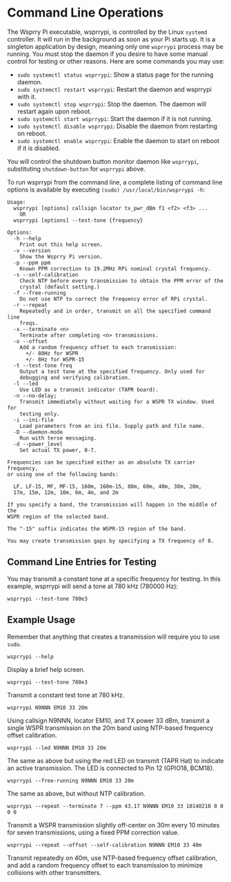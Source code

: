 # Command Line Operations

The Wsprry Pi executable, wsprrypi, is controlled by the Linux `systemd` controller. It will run in the background as soon as your Pi starts up. It is a singleton application by design, meaning only one `wsprrypi` process may be running. You must stop the daemon if you desire to have some manual control for testing or other reasons. Here are some commands you may use:

- `sudo systemctl status wsprrypi`: Show a status page for the running daemon.
- `sudo systemctl restart wsprrypi`: Restart the daemon and wsprrypi with it.
- `sudo systemctl stop wsprrypi`: Stop the daemon. The daemon will restart again upon reboot.
- `sudo systemctl start wsprrypi`: Start the daemon if it is not running.
- `sudo systemctl disable wsprrypi`: Disable the daemon from restarting on reboot.
- `sudo systemctl enable wsprrypi`: Enable the daemon to start on reboot if it is disabled.

You will control the shutdown button monitor daemon like `wsprrypi`, substituting `shutdown-button` for `wsprrypi` above.

To run wsprrypi from the command line, a complete listing of command line options is available by executing `(sudo) /usr/local/bin/wsprrypi -h`:

```text
Usage:
  wsprrypi [options] callsign locator tx_pwr_dBm f1 <f2> <f3> ...
    OR
  wsprrypi [options] --test-tone {frequency}

Options:
  -h --help
    Print out this help screen.
  -v --version
    Show the Wsprry Pi version.
  -p --ppm ppm
    Known PPM correction to 19.2MHz RPi nominal crystal frequency.
  -s --self-calibration
    Check NTP before every transmission to obtain the PPM error of the
    crystal (default setting.)
  -f --free-running
    Do not use NTP to correct the frequency error of RPi crystal.
  -r --repeat
    Repeatedly and in order, transmit on all the specified command line
    freqs.
  -x --terminate <n>
    Terminate after completing <n> transmissions.
  -o --offset
    Add a random frequency offset to each transmission:
      +/- 80Hz for WSPR
      +/- 8Hz for WSPR-15
  -t --test-tone freq
    Output a test tone at the specified frequency. Only used for
    debugging and verifying calibration.
  -l --led
    Use LED as a transmit indicator (TAPR board).
  -n --no-delay;
    Transmit immediately without waiting for a WSPR TX window. Used for
    testing only.
  -i --ini-file
    Load parameters from an ini file. Supply path and file name.
  -D --daemon-mode
    Run with terse messaging.
  -d --power_level
    Set actual TX power, 0-7.

Frequencies can be specified either as an absolute TX carrier frequency,
or using one of the following bands:

  LF, LF-15, MF, MF-15, 160m, 160m-15, 80m, 60m, 40m, 30m, 20m,
  17m, 15m, 12m, 10m, 6m, 4m, and 2m

If you specify a band, the transmission will happen in the middle of the
WSPR region of the selected band.

The "-15" suffix indicates the WSPR-15 region of the band.

You may create transmission gaps by specifying a TX frequency of 0.
```

## Command Line Entries for Testing

You may transmit a constant tone at a specific frequency for testing. In this example, wsprrypi will send a tone at 780 kHz (780000 Hz):

`wsprrypi --test-tone 780e3`

## Example Usage

Remember that anything that creates a transmission will require you to use `sudo`.

`wsprrypi --help`

Display a brief help screen.

`wsprrypi --test-tone 780e3`

Transmit a constant test tone at 780 kHz.

`wsprrypi N9NNN EM10 33 20m`

Using callsign N9NNN, locator EM10, and TX power 33 dBm, transmit a single WSPR transmission on the 20m band using NTP-based frequency offset calibration.

`wsprrypi --led N9NNN EM10 33 20m`

The same as above but using the red LED on transmit (TAPR Hat) to indicate an active transmission. The LED is connected to Pin 12 (GPIO18, BCM18).

`wsprrypi --free-running N9NNN EM10 33 20m`

The same as above, but without NTP calibration.

`wsprrypi --repeat --terminate 7 --ppm 43.17 N9NNN EM10 33 10140210 0 0 0 0`

Transmit a WSPR transmission slightly off-center on 30m every 10 minutes for seven transmissions, using a fixed PPM correction value.

`wsprrypi --repeat --offset --self-calibration N9NNN EM10 33 40m`

Transmit repeatedly on 40m, use NTP-based frequency offset calibration, and add a random frequency offset to each transmission to minimize collisions with other transmitters.

